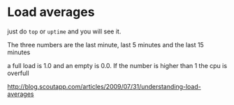 # Load averages

just do `top` or `uptime` and you will see it.

The three numbers are the last minute, last 5 minutes and the last 15 minutes

a full load is 1.0 and an empty is 0.0.
If the number is higher than 1 the cpu is overfull


http://blog.scoutapp.com/articles/2009/07/31/understanding-load-averages
